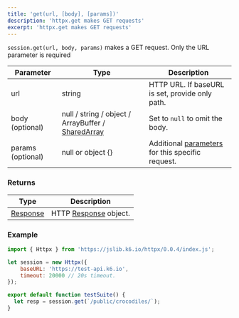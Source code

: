 ```yaml
---
title: 'get(url, [body], [params])'
description: 'httpx.get makes GET requests'
excerpt: 'httpx.get makes GET requests'
---
```


`session.get(url, body, params)` makes a GET request. Only the URL parameter is required


| Parameter      | Type   | Description                                                                          |
| -------------- | ------ | ------------------------------------------------------------------------------------ |
| url  | string    | HTTP URL. If baseURL is set, provide only path. |
| body (optional) | null / string / object / ArrayBuffer / [SharedArray](/javascript-api/v0-32/k6-data/sharedarray) | Set to `null` to omit the body. |
| params (optional) | null or object {} | Additional [parameters](/javascript-api/v0-32/k6-http/params) for this specific request. |

### Returns

| Type                                         | Description           |
| -------------------------------------------- | --------------------- |
| [Response](/javascript-api/v0-32/k6-http/response) | HTTP [Response](/javascript-api/v0-32/k6-http/response) object. |

### Example

<CodeGroup labels={[]}>

```javascript
import { Httpx } from 'https://jslib.k6.io/httpx/0.0.4/index.js';

let session = new Httpx({
    baseURL: 'https://test-api.k6.io', 
    timeout: 20000 // 20s timeout.
});

export default function testSuite() {
  let resp = session.get(`/public/crocodiles/`);
}
```

</CodeGroup>
